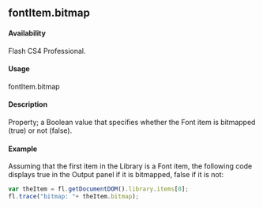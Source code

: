 ## fontItem.bitmap

#### Availability

Flash CS4 Professional.

#### Usage

fontItem.bitmap

#### Description

Property; a Boolean value that specifies whether the Font item is bitmapped (true) or not (false).

#### Example

Assuming that the first item in the Library is a Font item, the following code displays true in the Output panel if it is bitmapped, false if it is not:
```javascript
var theItem = fl.getDocumentDOM().library.items[0];
fl.trace("bitmap: "+ theItem.bitmap);
```